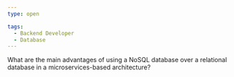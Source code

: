 ```yaml
---
type: open

tags:
  - Backend Developer
  - Database
---
```


What are the main advantages of using a NoSQL database over a relational database in a microservices-based architecture?
